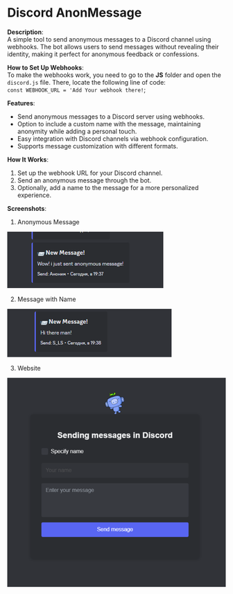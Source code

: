 # Discord AnonMessage

**Description**:  
A simple tool to send anonymous messages to a Discord channel using webhooks. The bot allows users to send messages without revealing their identity, making it perfect for anonymous feedback or confessions.

**How to Set Up Webhooks**:  
To make the webhooks work, you need to go to the **JS** folder and open the `discord.js` file. There, locate the following line of code:  
`const WEBHOOK_URL = 'Add Your webhook there!`;

**Features**:  
- Send anonymous messages to a Discord server using webhooks.  
- Option to include a custom name with the message, maintaining anonymity while adding a personal touch.  
- Easy integration with Discord channels via webhook configuration.  
- Supports message customization with different formats.

**How It Works**:  
1. Set up the webhook URL for your Discord channel.  
2. Send an anonymous message through the bot.  
3. Optionally, add a name to the message for a more personalized experience.

**Screenshots**:  

1. Anonymous Message
<img src="./img/Anonim.png" alt="Anonymous Message Preview">

2. Message with Name
<img src="./img/NoAnonim.png" alt="Message with Name Preview">

3. Website
<img src="./img/WebSiteLook.png" alt="Website">
